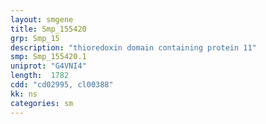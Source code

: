 ```yaml
---
layout: smgene
title: Smp_155420
grp: Smp_15
description: "thioredoxin domain containing protein 11"
smp: Smp_155420.1
uniprot: "G4VNI4"
length:  1782
cdd: "cd02995, cl00388"
kk: ns
categories: sm
---
```

